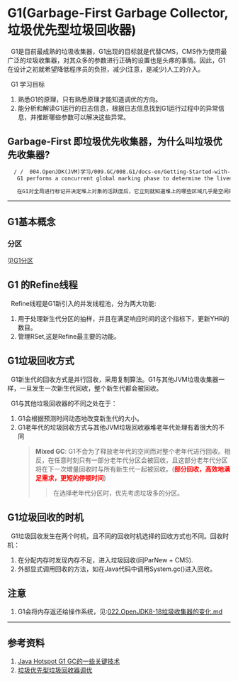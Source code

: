 # G1(Garbage-First Garbage Collector,垃圾优先型垃圾回收器)
&nbsp;&nbsp;G1是目前最成熟的垃圾收集器，G1出现的目标就是代替CMS，CMS作为使用最广泛的垃圾收集器，对其众多的参数进行正确的设置也是头疼的事情。因此，G1在设计之初就希望降低程序员的负担，减少(注意，是减少)人工的介入。

&nbsp;&nbsp;G1 学习目标
1. 熟悉G1的原理，只有熟悉原理才能知道调优的方向。
2. 能分析和解读G1运行的日志信息，根据日志信息找到G1运行过程中的异常信息，并推断哪些参数可以解决这些异常。

## Garbage-First 即垃圾优先收集器，为什么叫垃圾优先收集器?
```txt
  / /  004.OpenJDK(JVM)学习/009.GC/008.G1/docs-en/Getting-Started-with-the-G1-Garbage-Collector.pdf
   G1 performs a concurrent global marking phase to determine the liveness of objects throughout the heap. After the mark phase completes, G1 knows which regions are mostly empty. It collects in these regions first, which usually yields a large amount of free space. This is why this method of garbage collection is called Garbage-First. 

   在G1对全局进行标记并决定堆上对象的活跃度后，它立刻就知道堆上的哪些区域几乎是空闲的。在标记阶段完成之后，G1知道哪些区域大部分是空的。他首先在这些区域收集，这通常会产生大量的空闲空间。这就是为什么这种垃圾收集方式叫做 Garbage-First
```
---
## G1基本概念
### 分区
见[G1分区](./002.G1分区.md)
## G1 的Refine线程
&nbsp;&nbsp;Refine线程是G1新引入的并发线程池，分为两大功能:
1. 用于处理新生代分区的抽样，并且在满足响应时间的这个指标下，更新YHR的数目。
2. 管理RSet,这是Refine最主要的功能。

## G1垃圾回收方式
&nbsp;&nbsp;G1新生代的回收方式是并行回收，采用复制算法。G1与其他JVM垃圾收集器一样，一旦发生一次新生代回收，整个新生代都会被回收。

&nbsp;&nbsp;G1与其他垃圾回收器的不同之处在于：
1. G1会根据预测时间动态地改变新生代的大小。
2. G1老年代的垃圾回收方式与其他JVM垃圾回收器堆老年代处理有着很大的不同
    > **Mixed GC**: G1不会为了释放老年代的空间而对整个老年代进行回收。相反，在任意时刻只有一部分老年代分区会被回收，且这部分老年代分区将在下一次增量回收时与所有新生代一起被回收。(<font color="red">**部分回收，高效地满足需求，更短的停顿时间**</font>)
    >> 在选择老年代分区时，优先考虑垃圾多的分区。

## G1垃圾回收的时机
&nbsp;&nbsp;G1垃圾回收发生在两个时机，且不同的回收时机选择的回收方式也不同。回收时机：
1. 在分配内存时发现内存不足，进入垃圾回收(同ParNew + CMS).
2. 外部显式调用回收的方法，如在Java代码中调用System.gc()进入回收。

## 注意
1. G1会将内存返还给操作系统，见:[022.OpenJDK8-18垃圾收集器的变化.md](../023.OpenJDK8-18垃圾收集器的变化.md)

---
## 参考资料
1. [Java Hotspot G1 GC的一些关键技术](https://tech.meituan.com/2016/09/23/g1.html)
2. [垃圾优先型垃圾回收器调优](https://www.oracle.com/cn/technical-resources/articles/java/g1gc.html)